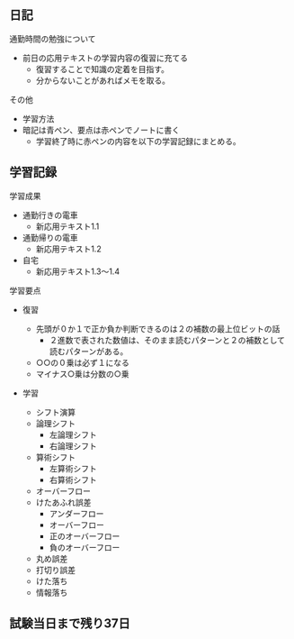 ## 日記
<dl>
  <dt>通勤時間の勉強について</dt>
</dl>

- 前日の応用テキストの学習内容の復習に充てる
  - 復習することで知識の定着を目指す。
  - 分からないことがあればメモを取る。

<dl>
  <dt>その他</dt>
</dl>

- 学習方法
- 暗記は青ペン、要点は赤ペンでノートに書く
  - 学習終了時に赤ペンの内容を以下の学習記録にまとめる。

## 学習記録
<dl>
  <dt>学習成果</dt>
</dl>

- 通勤行きの電車
  - 新応用テキスト1.1
- 通勤帰りの電車
  - 新応用テキスト1.2
- 自宅
  - 新応用テキスト1.3〜1.4

<dl>
  <dt>学習要点</dt>
</dl>

- 復習
  - 先頭が０か１で正か負か判断できるのは２の補数の最上位ビットの話
    - ２進数で表された数値は、そのまま読むパターンと２の補数として読むパターンがある。
  - ○○の０乗は必ず１になる
  - マイナス○乗は分数の○乗

- 学習
  - シフト演算
  - 論理シフト
    - 左論理シフト
    - 右論理シフト
  - 算術シフト
    - 左算術シフト
    - 右算術シフト
  - オーバーフロー
  - けたあふれ誤差
    - アンダーフロー
    - オーバーフロー
    - 正のオーバーフロー
    - 負のオーバーフロー
  - 丸め誤差
  - 打切り誤差
  - けた落ち
  - 情報落ち

## 試験当日まで残り37日

